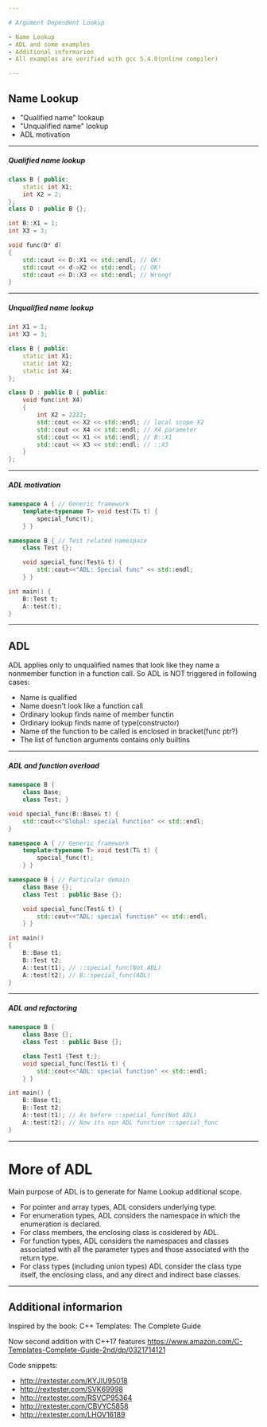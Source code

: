 ```yaml
---

# Argument Dependent Lookup

- Name Lookup
- ADL and some examples
- Additional informarion
- All examples are verified with gcc 5.4.0(online compiler)

---
```


## Name Lookup

- "Qualified name" lookaup
- "Unqualified name" lookup
- ADL motivation

---

##### Qualified name lookup

```cpp
class B { public:
    static int X1;
    int X2 = 2;
};
class D : public B {};

int B::X1 = 1;
int X3 = 3;

void func(D* d)
{
    std::cout << D::X1 << std::endl; // OK!
    std::cout << d->X2 << std::endl; // OK!
    std::cout << D::X3 << std::endl; // Wrong!
}
```

---

##### Unqualified name lookup

```cpp
int X1 = 1;
int X3 = 3;

class B { public:
    static int X1;
    static int X2;
    static int X4;
};

class D : public B { public:
    void func(int X4)
    {
        int X2 = 2222;
        std::cout << X2 << std::endl; // local scope X2
        std::cout << X4 << std::endl; // X4 parameter
        std::cout << X1 << std::endl; // B::X1
        std::cout << X3 << std::endl; // ::X3
    }
};
```

---

##### ADL motivation

```cpp
namespace A { // Generic framework
    template<typename T> void test(T& t) {
        special_func(t);
    } }

namespace B { // Test related namespace
    class Test {};

    void special_func(Test& t) {
        std::cout<<"ADL: Special func" << std::endl;
    } }

int main() {
    B::Test t;
    A::test(t);
}
```

---

## ADL
ADL applies only to unqualified names that look like they name a nonmember function in a function call.
So ADL is NOT triggered in following cases:
- Name is qualified
- Name doesn't look like a function call
- Ordinary lookup finds name of member functin
- Ordinary lookup finds name of type(constructor)
- Name of the function to be called is enclosed in bracket(func ptr?)
- The list of function arguments contains only builtins

---

##### ADL and function overload

```cpp
namespace B {
    class Base;
    class Test; }

void special_func(B::Base& t) {
    std::cout<<"Global: special function" << std::endl;
}

namespace A { // Generic framework 
    template<typename T> void test(T& t) {
        special_func(t);
    } }

namespace B { // Particular domain
    class Base {};
    class Test : public Base {};

    void special_func(Test& t) {
        std::cout<<"ADL: special function" << std::endl;
    } }

int main()
{
    B::Base t1;
    B::Test t2;
    A::test(t1); // ::special_func(Not ADL)
    A::test(t2); // B::special_func(ADL)
}
```

---

##### ADL and refactoring

```cpp
namespace B {
    class Base {};
    class Test : public Base {};

    class Test1 {Test t;};
    void special_func(Test1& t) {
        std::cout<<"ADL: special function" << std::endl;
    } }

int main() {
    B::Base t1;
    B::Test t2;
    A::test(t1); // As before ::special_func(Not ADL)
    A::test(t2); // Now its non ADL function ::special_func
}
```

---

# More of ADL
Main purpose of ADL is to generate for Name Lookup additional scope.
- For pointer and array types, ADL considers underlying type.
- For enumeration types, ADL considers the namespace in which the enumeration is declared.
- For class members, the enclosing class is cosidered by ADL.
- For function types, ADL considers the namespaces and classes associated with all the parameter types and those associated with the return type.
- For class types (including union types) ADL consider the class type itself, the enclosing class, and any direct and indirect base classes.

---

## Additional informarion
Inspired by the book: C++ Templates: The Complete Guide

Now second addition with C++17 features
https://www.amazon.com/C-Templates-Complete-Guide-2nd/dp/0321714121

Code snippets:
- http://rextester.com/KYJIU95018
- http://rextester.com/SVK69998
- http://rextester.com/RSVCP95364
- http://rextester.com/CBVYC5858
- http://rextester.com/LHOV16189

